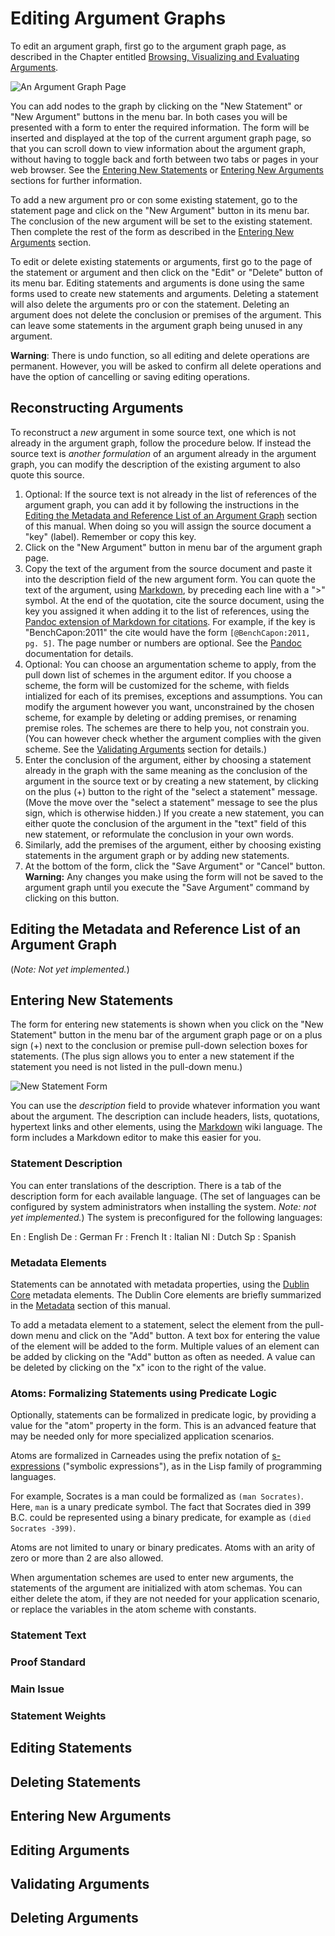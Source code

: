 
# Editing Argument Graphs

To edit an argument graph, first go to the argument graph page, as described in the Chapter entitled [Browsing, Visualizing and Evaluating Arguments](#browsing-visualizing-evaluating-arguments).

![An Argument Graph Page](figs/graph1.png)

You can add nodes to the graph by clicking on the "New Statement" or "New Argument" buttons in the menu bar. In both cases you will be presented with a form to enter the required information. The form will be inserted and displayed at the top of the current argument graph page, so that you can scroll down to view information about the argument graph, without having to toggle back and forth between two tabs or pages in your web browser. See the [Entering New Statements](#entering-new-statements) or [Entering New Arguments](#entering-new-arguments) sections for further information.

To add a new argument pro or con some existing statement, go to the statement page and click on the "New Argument" button in its menu bar. The conclusion of the new argument will be set to the existing statement. Then complete the rest of the form as described in the [Entering New Arguments](#entering-new-arguments) section.

To edit or delete existing statements or arguments, first go to the page of the statement or argument and then click on the "Edit" or "Delete" button of its menu bar. Editing statements and arguments is done using the same forms used to create new statements and arguments. Deleting a statement will also delete the arguments pro or con the statement. Deleting an argument does not delete the conclusion or premises of the argument. This can leave some statements in the argument graph being unused in any argument.  

**Warning**: There is undo function, so all editing and delete operations are permanent. However, you will be asked to confirm all delete operations and have the option of cancelling or saving editing operations.

## Reconstructing Arguments

To reconstruct a *new* argument in some source text, one which is not already in the argument graph, follow the procedure below. If instead the source text is *another formulation* of an argument already in the argument graph, you can modify the description of the existing argument to also quote this source.

1. Optional: If the source text is not already in the list of references of the argument graph, you can add it by following the instructions in the [Editing the Metadata and Reference List of an Argument Graph](#editing-the-metadata-and-reference-list-of-an-argument-graph) section of this manual. When doing so you will assign the source document a "key" (label). Remember or copy this key.
2. Click on the "New Argument" button in menu bar of the argument graph page.
3. Copy the text of the argument from the source document and paste it into the description field of the new argument form. You can quote the text of the argument, using [Markdown](http://daringfireball.net/projects/markdown/), by preceding each line with a ">" symbol. At the end of the quotation, cite the source document, using the key you assigned it when adding it to the list of references, using the [Pandoc extension of Markdown for citations](http://johnmacfarlane.net/pandoc/README.html#automatic-citations). For example, if the key is "BenchCapon:2011" the cite would have the form `[@BenchCapon:2011, pg. 5]`. The page number or numbers are optional. See the [Pandoc](http://johnmacfarlane.net/pandoc/README.html#automatic-citations) documentation for details.
4. Optional: You can choose an argumentation scheme to apply, from the pull down list of schemes in the argument editor. If you choose a scheme, the form will be customized for the scheme, with fields intialized for each of its premises, exceptions and assumptions. You can modify the argument however you want, unconstrained by the chosen scheme, for example by deleting or adding premises, or renaming premise roles. The schemes are there to help you, not constrain you. (You can however check whether the argument complies with the given scheme. See the [Validating Arguments](#vaidating-arguments) section for details.) 
5. Enter the conclusion of the argument, either by choosing a statement already in the graph with the same meaning as the conclusion of the argument in the source text or by creating a new statement, by clicking on the plus (+) button to the right of the "select a statement" message. (Move the move over the "select a statement" message to see the plus sign, which is otherwise hidden.) If you create a new statement, you can either quote the conclusion of the argument in the "text" field of this new statement, or reformulate the conclusion in your own words.
6. Similarly, add the premises of the argument, either by choosing existing statements in the argument graph or by adding new statements. 
7. At the bottom of the form, click the "Save Argument" or "Cancel" button. **Warning:** Any changes you make using the form will not be saved to the argument graph until you execute the "Save Argument" command by clicking on this button. 

## Editing the Metadata and Reference List of an Argument Graph

(*Note: Not yet implemented.*)

## Entering New Statements

The form for entering new statements is shown when you click on the "New Statement" button in the menu bar of the argument graph page or on a plus sign (+) next to the conclusion or premise pull-down selection boxes for statements.  (The plus sign allows you to enter a new statement if the statement you need is not listed in the pull-down menu.)

![New Statement Form](figs/editor1.png)

You can use the *description* field to provide whatever information you want about the argument. The description can include headers,  lists, quotations, hypertext links and other elements, using the [Markdown](http://daringfireball.net/projects/markdown/) wiki language. The form includes a Markdown editor to make this easier for you. 

### Statement Description

You can enter translations of the description. There is a tab of the description form for each available language. (The set of languages can be configured by system administrators when installing the system. *Note: not yet implemented.*) The system is preconfigured for the following languages:

En
:   English
De
:   German
Fr
:   French
It
:   Italian
Nl
:   Dutch
Sp
:   Spanish


### Metadata Elements

Statements can be annotated with metadata properties, using the [Dublin Core](http://en.wikipedia.org/wiki/Dublin_Core) metadata elements.  The Dublin Core elements are briefly summarized in the [Metadata](#metadata) section of this manual.

To add a metadata element to a statement, select the element from the pull-down menu and click on the "Add" button. A text box for entering the value of the element will be added to the form. Multiple values of an element can be added by clicking on the "Add" button as often as needed. A value can be deleted by clicking on the "x" icon to the right of the value.


### Atoms: Formalizing Statements using Predicate Logic

Optionally, statements can be formalized in predicate logic, by providing a value for the "atom" property in the form. This is an advanced feature that may be needed only for more specialized application scenarios.

Atoms are formalized in Carneades using the prefix notation of [s-expressions](http://en.wikipedia.org/wiki/S-expression) ("symbolic expressions"), as in the Lisp family of programming languages.

For example, Socrates is a man could be formalized as `(man Socrates)`. Here, `man` is a unary predicate symbol.  The fact that Socrates died in 399 B.C. could be represented using a binary predicate, for example as `(died Socrates -399)`.  

Atoms are not limited to unary or binary predicates. Atoms with an   arity of zero or more than 2 are also allowed.

When argumentation schemes are used to enter new arguments, the statements of the argument are initialized with atom schemas.  You can either delete the atom, if they are not needed for your application scenario, or replace the variables in the atom scheme with constants. 


### Statement Text

### Proof Standard

### Main Issue

### Statement Weights

	
## Editing Statements
## Deleting Statements
## Entering New Arguments
## Editing Arguments
## Validating Arguments
## Deleting Arguments